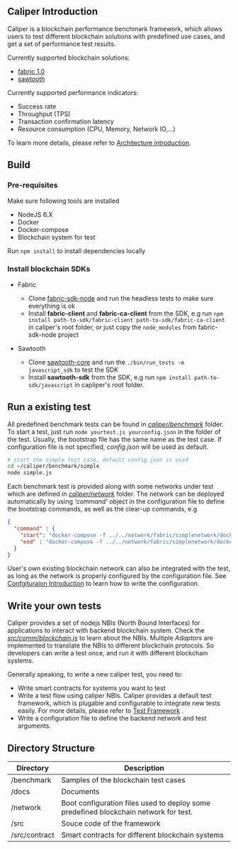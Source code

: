 ## Caliper Introduction

Caliper is a blockchain performance benchmark framework, which allows users to test different blockchain solutions with predefined use cases, and get a set of performance test results.

Currently supported blockchain solutions:
* [fabric 1.0](https://github.com/hyperledger/fabric)
* [sawtooth](https://github.com/hyperledger/sawtooth-core) 

Currently supported performance indicators:
* Success rate
* Throughput (TPS)
* Transaction confirmation latency
* Resource consumption (CPU, Memory, Network IO,...)

To learn more details, please refer to [Architecture introduction](docs/Architecture.md). 

## Build

### Pre-requisites

Make sure following tools are installed
* NodeJS 6.X
* Docker
* Docker-compose
* Blockchain system for test

Run `npm install` to install dependencies locally

### Install blockchain SDKs
* Fabric
  * Clone [fabric-sdk-node](https://github.com/hyperledger/fabric-sdk-node) and run the headless tests to make sure everything is ok
  * Install **fabric-client** and **fabric-ca-client** from the SDK, e.g run `npm install path-to-sdk/fabric-client path-to-sdk/fabric-ca-client` in caliper's root folder, or just copy the `node_modules` from fabric-sdk-node project 
  
* Sawtooth
  * Clone [sawtooth-core](https://github.com/hyperledger/sawtooth-core) and run the `./bin/run_tests -m javascript_sdk` to test the SDK
  * Install **sawtooth-sdk** from the SDK, e.g run `npm install path-to-sdk/javascript` in capliper's root folder.


## Run a existing test

All predefined benchmark tests can be found in [*caliper/benchmark*](./benchmark) folder. 
To start a test, just run `node yourtest.js yourconfig.json` in the folder of the test. Usually, the bootstrap file has the same name as the test case. If configuration file is not specified, *config.json* will be used as default.
```bash
# start the simple test case, default config.json is used
cd ~/caliper/benchmark/simple
node simple.js
```

Each benchmark test is provided along with some networks under test which are defined in [*caliper/network*](./network) folder.
The network can be deployed automatically by using *'command'* object in the configuration file to define the bootstrap commands, as well as the clear-up commands, e.g
```json
{
  "command" : {
    "start": "docker-compose -f ../../network/fabric/simplenetwork/docker-compose.yaml up -d",
    "end" : "docker-compose -f ../../network/fabric/simplenetwork/docker-compose.yaml down;docker rm $(docker ps -aq)"
  }
}
```

User's own existing blockchain network can also be integrated with the test, as long as the network is properly configured by the configuration file. See [Confgituraion Introduction](./docs/Architecture.md#configuration-file) to learn how to write the configuration.

## Write your own tests
Caliper provides a set of nodejs NBIs (North Bound Interfaces) for applications to interact with backend blockchain system. Check the [*src/comm/blockchain.js*](./src/comm/blockchain.js) to learn about the NBIs. Multiple *Adaptors* are implemented to translate the NBIs to different blockchain protocols. So developers can write a test once, and run it with different blockchain systems.

Generally speaking, to write a new caliper test, you need to:
* Write smart contracts for systems you want to test
* Write a test flow using caliper NBIs. Caliper provides a default test framework, which is plugable and configurable to integrate new tests easily. For more details, please refer to [Test Framework](./docs/Architecture.md#test-framework) .
* Write a configuration file to define the backend network and test arguments.

## Directory Structure
**Directory** | **Description**
------------------ | --------------
/benchmark | Samples of the blockchain test cases
/docs | Documents
/network | Boot configuration files used to deploy some predefined blockchain network for test.
/src | Souce code of the framework
/src/contract | Smart contracts for different blockchain systems
  
 

